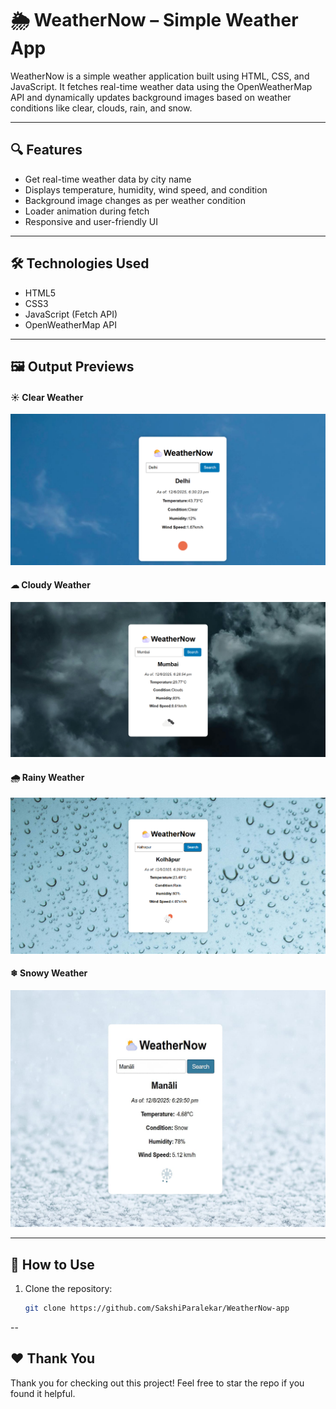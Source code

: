 # 🌦 WeatherNow – Simple Weather App

WeatherNow is a simple weather application built using HTML, CSS, and JavaScript. It fetches real-time weather data using the OpenWeatherMap API and dynamically updates background images based on weather conditions like clear, clouds, rain, and snow.

---

## 🔍 Features

- Get real-time weather data by city name
- Displays temperature, humidity, wind speed, and condition
- Background image changes as per weather condition
- Loader animation during fetch
- Responsive and user-friendly UI

---

## 🛠 Technologies Used

- HTML5
- CSS3
- JavaScript (Fetch API)
- OpenWeatherMap API

---

## 🖼 Output Previews

#### ☀ Clear Weather
![Clear](images/output-clear.png)

#### ☁ Cloudy Weather
![Clouds](images/output-clouds.png)

#### 🌧 Rainy Weather
![Rain](images/output-rain.png)

#### ❄ Snowy Weather
![Snow](images/output-snow.png)

---

## 🚀 How to Use

1. Clone the repository:
   ```bash
   git clone https://github.com/SakshiParalekar/WeatherNow-app

--

## ❤ Thank You
Thank you for checking out this project! Feel free to star the repo if you found it helpful.
